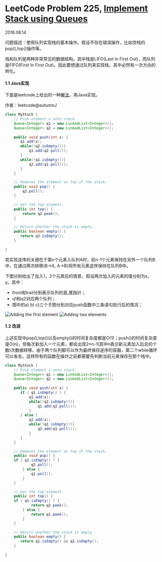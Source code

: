# LeetCode Problem 225, [Implement Stack using Queues]
2016.08.14

问题描述：使用队列实现栈的基本操作。假设不存在错误操作，比如空栈的pop(),top()操作等。

栈和队列是两种非常常见的数据结构。其中栈是LIFO(Last In First Out)，而队列是FIFO(First In First Out)。因此要想通过队列来实现栈，其中必然有一次方向的转化。

#### 1.1 Java实现
下面是leetcode上给出的一种[解法](https://discuss.leetcode.com/topic/47148/java-solution-2-queues)，用Java实现。

作者：leetcode@autumnJ

```Java
class MyStack {
    // Push element x onto stack.
    Queue<Integer> q1 = new LinkedList<Integer>();
    Queue<Integer> q2 = new LinkedList<Integer>();
    
    public void push(int x) {
       q1.add(x);
       while(!q2.isEmpty()){
           q1.add(q2.poll());
       }
       while(!q1.isEmpty()){
           q2.add(q1.poll());
       }
    }

    // Removes the element on top of the stack.
    public void pop() {
        q2.poll();
    }

    // Get the top element.
    public int top() {
        return q2.peek();
    }

    // Return whether the stack is empty.
    public boolean empty() {
       return q2.isEmpty(); 
    }
    
}
```

其实现逆序的关键在于第n个元素入队列A时，前n-1个元素保持在另外一个队列B中，在通过两次转移(B->A, A->B)将所有元素逆序保持在队列B中。

下图分别给出了加入1，2个元素后的情景，假设两次加入的元素的值分别为x，y。其中：

* front和trail分别表示队列的首,尾指针；
* q1和q2对应两个队列；
* 图中的a) b) c)三个子图分别对应push函数中三条语句执行后的情况；

<img alt="Adding the first element" src="http://1.lpxq.sinaapp.com/images/201608/16-08-14-stack1.png">

<img alt="Adding two elements" src="http://1.lpxq.sinaapp.com/images/201608/16-08-14-stack2.png">

#### 1.2 改进
上述实现中pop(),top()以及empty()的时间复杂度都是O(1)；push()的时间复杂度是O(n)，但每次新加入一个元素，都会出现2*n-1(其中n表示新元素加入后总的个数)次数据转移。由于两个队列都可以作为最终保存逆序的容器，第二个while循环可以省去，这样所有的函数在操作之前都需要先判断当前元素保存在那个栈中。

```Java
class MyStack {
    // Push element x onto stack.
    Queue<Integer> q1 = new LinkedList<Integer>();
    Queue<Integer> q2 = new LinkedList<Integer>();
    
    public void push(int x) {
       if ( q1.isEmpty() ) {
           q1.add(x);
           while(!q2.isEmpty()){
               q1.add(q2.poll());
           }
       } else {
           q2.add(x);
           while(!q1.isEmpty()){
               q2.add(q1.poll());
           }
       }
    }

    // Removes the element on top of the stack.
    public void pop() {
	if ( q1.isEmpty() ) {
            q2.poll();
        } else {
            q1.poll();
        }
    }

    // Get the top element.
    public int top() {
	if ( q1.isEmpty() ) {
            return q2.peek();
        } else {
            return q1.peek();
        }
    }

    // Return whether the stack is empty.
    public boolean empty() {
       return q1.isEmpty() && q2.isEmpty(); 
    }
    
}
```

[Implement Stack using Queues]: <https://leetcode.com/problems/implement-stack-using-queues/>
